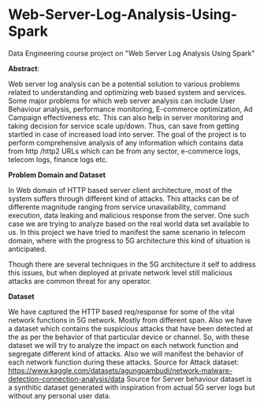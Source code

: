 # Web-Server-Log-Analysis-Using-Spark

Data Engineering course project on "Web Server Log Analysis Using Spark"

**Abstract**:

Web server log analysis can be a potential solution to various problems related to understanding and optimizing web based system and services. Some major problems for which web server analysis can include User Behaviour analysis, performance monitoring, E-commerce optimization, Ad Campaign effectiveness etc. This can also help in server monitoring and taking decision for service scale up/down. Thus, can save from getting startled in case of increased load into server. The goal of the project is to perform comprehensive analysis of any information which contains data from http /http2 URLs which can be from any sector, e-commerce logs, telecom logs, finance logs etc.

**Problem Domain and Dataset**

In Web domain of HTTP based server client architecture, most of the system suffers through different kind of attacks. This attacks can be of differente magnitude ranging from service unavailability, command execution, data leaking and malicious response from the server. One such case we are trying to analyze based on the real world data set available to us. In this project we have tried to manifest the same scenario in telecom domain, where with the progress to 5G architecture this kind of situation is anticipated.

Though there are several techniques in the 5G architecture it self to address this issues, but when deployed at private network level still malicious attacks are common threat for any operator.

**Dataset**

We have captured the HTTP based req/response for some of the vital network functions in 5G network. Mostly from different span. Also we have a dataset which contains the suspicious attacks that have been detected at the as per the behavior of that particular device or channel. So, with these dataset we will try to analyze the impact on each network function and segregate different kind of attacks. Also we will manifest the behavior of each network function during these attacks.
Source for Attack dataset:
https://www.kaggle.com/datasets/agungpambudi/network-malware-detection-connection-analysis/data
Source for Server behaviour dataset is a synthitic dataset generated with inspiration from actual 5G server logs but without any personal user data.


